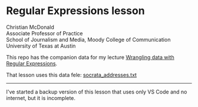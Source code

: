 # Regular Expressions lesson

Christian McDonald\
Associate Professor of Practice\
School of Journalism and Media, Moody College of Communication\
University of Texas at Austin

This repo has the companion data for my lecture [Wrangling data with Regular Expressions](https://docs.google.com/document/d/1DvAM4lnGJLefo9skD8GgM-_9S1BEhpjJfV86yhJavI0/edit).

That lesson uses this data fele: [socrata_addresses.txt](https://raw.githubusercontent.com/utdata/regex-lesson/master/socrata_addresses.txt)

---

I've started a backup version of this lesson that uses only VS Code and no internet, but it is incomplete.
